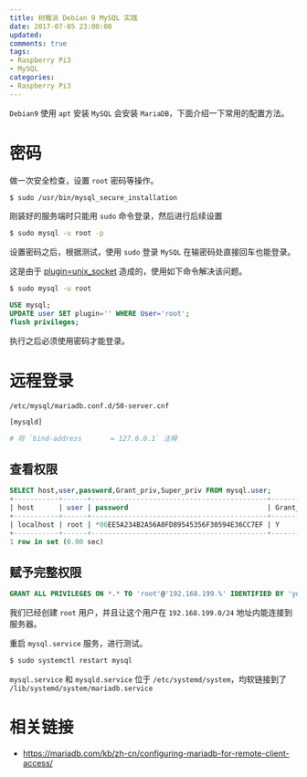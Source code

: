 ```yaml
---
title: 树莓派 Debian 9 MySQL 实践
date: 2017-07-05 23:00:00
updated:
comments: true
tags:
- Raspberry Pi3
- MySQL
categories:
- Raspberry Pi3
---
```


`Debian9` 使用 `apt` 安装 `MySQL` 会安装 `MariaDB`，下面介绍一下常用的配置方法。

<!--more-->

# 密码

做一次安全检查，设置 `root` 密码等操作。

```bash
$ sudo /usr/bin/mysql_secure_installation  
```

刚装好的服务端时只能用 `sudo` 命令登录，然后进行后续设置

```bash
$ sudo mysql -u root -p
```

设置密码之后，根据测试，使用 `sudo` 登录 `MySQL` 在输密码处直接回车也能登录。

这是由于 [plugin=unix_socket](https://www.baidu.com/s?wd=plugin%20unix_socket) 造成的，使用如下命令解决该问题。

```bash
$ sudo mysql -u root
```

```sql
USE mysql;
UPDATE user SET plugin='' WHERE User='root';
flush privileges;
```

执行之后必须使用密码才能登录。

# 远程登录

`/etc/mysql/mariadb.conf.d/50-server.cnf`

```bash
[mysqld]

# 将 `bind-address		= 127.0.0.1` 注释
```

## 查看权限

```sql
SELECT host,user,password,Grant_priv,Super_priv FROM mysql.user;
+-----------+------+-------------------------------------------+------------+------------+
| host      | user | password                                  | Grant_priv | Super_priv |
+-----------+------+-------------------------------------------+------------+------------+
| localhost | root | *06EE5A234B2A56A0FD89545356F30594E36CC7EF | Y          | Y          |
+-----------+------+-------------------------------------------+------------+------------+
1 row in set (0.00 sec)
```

## 赋予完整权限

```sql
GRANT ALL PRIVILEGES ON *.* TO 'root'@'192.168.199.%' IDENTIFIED BY 'your-password' WITH GRANT OPTION;
```

我们已经创建 `root` 用户，并且让这个用户在 `192.168.199.0/24` 地址内能连接到服务器。

重启 `mysql.service` 服务，进行测试。

```bash
$ sudo systemctl restart mysql
```

`mysql.service` 和 `mysqld.service` 位于 `/etc/systemd/system`，均软链接到了 `/lib/systemd/system/mariadb.service`

# 相关链接

* https://mariadb.com/kb/zh-cn/configuring-mariadb-for-remote-client-access/
